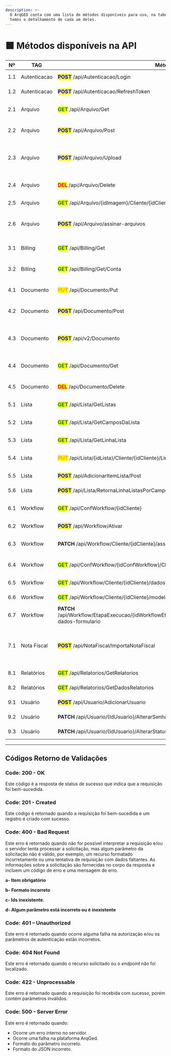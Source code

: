 ```yaml
---
description: >-
  O ArqGED conta com uma lista de métodos disponíveis para uso, na tabela abaixo
  temos o detalhamento de cada um deles.
---
```


# 🟩 Métodos disponíveis na API

<table><thead><tr><th width="76" align="center">Nº</th><th width="147">TAG       </th><th width="178">Método</th><th width="220">Descrição</th><th align="center">Status</th></tr></thead><tbody><tr><td align="center">1.1</td><td>Autenticacao</td><td><mark style="color:blue;"><strong>POST</strong></mark> /api/Autenticacao/Login</td><td> <a href="metodos-disponiveis-na-api/1.-autenticacao.md#id-1.1-post-api-autenticacao-login">Gerar token de autenticação V1</a></td><td align="center">Disponível</td></tr><tr><td align="center">1.2</td><td>Autenticacao</td><td><mark style="color:blue;"><strong>POST</strong></mark> /api/Autenticacao/RefreshToken</td><td><a href="https://app.gitbook.com/o/Ai1YjbPQxIuvTaVzoZ4H/s/a8U8D6rT1WQEBeHaKsxV/integracoes/metodos-disponiveis-na-api/1.-autenticacao#id-1.2-post-api-autenticacao-refreshtoken">Atualizar token de autenticação V1</a></td><td align="center">Disponível</td></tr><tr><td align="center">2.1</td><td>Arquivo</td><td><mark style="color:green;"><strong>GET</strong></mark> /api/Arquivo/Get</td><td><a href="metodos-disponiveis-na-api/2.-arquivo.md#id-2.1-get-api-arquivo-get">Buscar arquivos de um documento V1</a></td><td align="center">Disponível</td></tr><tr><td align="center">2.2</td><td>Arquivo</td><td><mark style="color:blue;"><strong>POST</strong></mark> /api/Arquivo/Post</td><td><a href="metodos-disponiveis-na-api/2.-arquivo.md#id-2.2-post-api-arquivo-post">Cadastrar arquivos em um documento V1</a></td><td align="center">Disponível</td></tr><tr><td align="center">2.3</td><td>Arquivo</td><td><mark style="color:blue;"><strong>POST</strong></mark> /api/Arquivo/Upload</td><td><a href="metodos-disponiveis-na-api/2.-arquivo.md#id-2.3-post-api-arquivo-upload">Cadastrar arquivos em um documento, retornando os id's das imagens V1</a></td><td align="center">Disponível</td></tr><tr><td align="center">2.4</td><td>Arquivo</td><td><mark style="color:red;"><strong>DEL</strong></mark> /api/Arquivo/Delete</td><td><a href="metodos-disponiveis-na-api/2.-arquivo.md#id-2.4-delete-api-arquivo-delete">Deletar um arquivo de um documento V1</a></td><td align="center">Disponível</td></tr><tr><td align="center">2.5</td><td>Arquivo</td><td><mark style="color:green;"><strong>GET</strong></mark> /api/Arquivo/{idImagem}/Cliente/{idCliente}</td><td><a href="metodos-disponiveis-na-api/2.-arquivo.md#id-2.5-get-api-arquivo-idimagem-cliente-idcliente">Buscar arquivo de um cliente V1</a></td><td align="center">Disponível</td></tr><tr><td align="center">2.6</td><td>Arquivo</td><td><mark style="color:blue;"><strong>POST</strong></mark> /api/Arquivo/assinar-arquivos</td><td><a href="metodos-disponiveis-na-api/2.-arquivo.md#id-2.5-get-api-arquivo-idimagem-cliente-idcliente-1">Assinar eletronicamente arquivos de um Cliente V1</a></td><td align="center">Disponível</td></tr><tr><td align="center">3.1</td><td>Billing</td><td><mark style="color:green;"><strong>GET</strong></mark> /api/Billing/Get</td><td><a href="metodos-disponiveis-na-api/3.-billing.md#id-3.1-get-api-billing-get">Buscar as faturas de uma unidade V1</a></td><td align="center">Disponível</td></tr><tr><td align="center">3.2</td><td>Billing</td><td><mark style="color:green;"><strong>GET</strong></mark> /api/Billing/Get/Conta</td><td><a href="metodos-disponiveis-na-api/3.-billing.md#id-3.2-get-api-billing-get-conta">Buscar os dados de uma fatura da unidade V1</a></td><td align="center">Disponível</td></tr><tr><td align="center">4.1</td><td>Documento</td><td><mark style="color:orange;"><strong>PUT</strong></mark> /api/Documento/Put</td><td><a href="metodos-disponiveis-na-api/4.-documento.md#id-4.1-put-api-documento-put">Alterar um documento de um Cliente V1</a></td><td align="center">Disponível</td></tr><tr><td align="center">4.2</td><td>Documento</td><td><mark style="color:blue;"><strong>POST</strong></mark> /api/Documento/Post</td><td><a href="metodos-disponiveis-na-api/4.-documento.md#id-4.2-post-api-documento-post">Cadastrar um documento de um Cliente V1</a></td><td align="center">Disponível</td></tr><tr><td align="center">4.3</td><td>Documento</td><td><mark style="color:blue;"><strong>POST</strong></mark> /api/v2/Documento</td><td><a href="metodos-disponiveis-na-api/4.-documento.md#id-4.3.post-cadastrar-um-documento-de-um-cliente-com-compartilhamento-v2">Cadastrar um documento de um Cliente: com compartilhamento V2</a></td><td align="center">Disponível</td></tr><tr><td align="center">4.4</td><td>Documento</td><td><mark style="color:green;"><strong>GET</strong></mark> /api/Documento/Get</td><td><a href="metodos-disponiveis-na-api/4.-documento.md#id-4.3-get-api-documento-get">Buscar documentos de um Cliente V1</a></td><td align="center">Disponível</td></tr><tr><td align="center">4.5</td><td>Documento</td><td><mark style="color:red;"><strong>DEL</strong></mark> /api/Documento/Delete</td><td><a href="metodos-disponiveis-na-api/4.-documento.md#id-4.4-delete-api-documento-delete">Deletar um documento de um Cliente V1</a></td><td align="center">Disponível</td></tr><tr><td align="center">5.1</td><td>Lista</td><td><mark style="color:green;"><strong>GET</strong></mark> /api/Lista/GetListas</td><td><a href="metodos-disponiveis-na-api/5.-lista.md#id-5.1.get-api-lista-getlistas">Buscar as listas do Cliente V1</a></td><td align="center">Disponível</td></tr><tr><td align="center">5.2</td><td>Lista</td><td><mark style="color:green;"><strong>GET</strong></mark> /api/Lista/GetCamposDaLista</td><td><a href="metodos-disponiveis-na-api/5.-lista.md#id-5.2.get-api-lista-getcamposdalista">Buscar os campos de uma Lista V1</a></td><td align="center">Disponível</td></tr><tr><td align="center">5.3</td><td>Lista</td><td><mark style="color:green;"><strong>GET</strong></mark> /api/Lista/GetLinhaLista</td><td><a href="metodos-disponiveis-na-api/5.-lista.md#id-5.3.get-api-lista-getlinhalista">Buscar os dados de uma Lista V1</a></td><td align="center">Disponível</td></tr><tr><td align="center">5.4</td><td>Lista</td><td><mark style="color:orange;"><strong>PUT</strong></mark> /api/Lista/{idLista}/Cliente/{idCliente}/LinhaLista/{idLinhaLista}</td><td><a href="metodos-disponiveis-na-api/5.-lista.md#id-5.4.put-api-lista-idlista-cliente-idcliente-linhalista-idlinhalista">Alterar dados de um item de lista V1</a></td><td align="center">Disponível</td></tr><tr><td align="center">5.5</td><td>Lista</td><td><mark style="color:blue;"><strong>POST</strong></mark> /api/AdicionarItemLista/Post</td><td><a href="metodos-disponiveis-na-api/5.-lista.md#id-5.5.post-api-adicionaritemlista-post">Cadastrar um item de lista V1</a></td><td align="center">Disponível</td></tr><tr><td align="center">5.6</td><td>Lista</td><td><mark style="color:blue;"><strong>POST</strong></mark> /api/Lista/RetornaLinhaListasPorCampoValor/{idLista}/{idUnidade}/{idCliente}</td><td><a href="metodos-disponiveis-na-api/5.-lista.md#id-5.6.post-api-lista-retornalinhalistasporcampovalor-idlista-idunidade-idcliente">Buscar itens de lista V1</a></td><td align="center">Disponível</td></tr><tr><td align="center">6.1</td><td>Workflow</td><td><mark style="color:green;"><strong>GET</strong></mark> /api/ConfWorkflow/{idCliente}</td><td><a href="metodos-disponiveis-na-api/6.-workflow.md#id-6.1.get-api-confworkflow-idcliente">Buscar configurações de fluxos V1</a></td><td align="center">Disponível</td></tr><tr><td align="center">6.2</td><td>Workflow</td><td><mark style="color:blue;"><strong>POST</strong></mark> /api/Workflow/Ativar</td><td><a href="metodos-disponiveis-na-api/6.-workflow.md#id-6.2.post-api-workflow-ativar">Ativar um fluxo V1</a></td><td align="center">Disponível</td></tr><tr><td align="center">6.3</td><td>Workflow</td><td><strong>PATCH</strong> /api/Workflow/Cliente/{idCliente}/associar-documentos</td><td><a href="metodos-disponiveis-na-api/6.-workflow.md#id-6.3.patch-api-workflow-cliente-idcliente-associar-documentos">Associar documentos a um fluxo V1</a></td><td align="center">Disponível</td></tr><tr><td align="center">6.4</td><td>Workflow</td><td><mark style="color:green;"><strong>GET</strong></mark> /api/ConfWorkflow/{idConfWorkflow}/Cliente/{idCliente}/fluxos-ativados</td><td><a href="metodos-disponiveis-na-api/6.-workflow.md#id-6.4.get-api-confworkflow-idconfworkflow-cliente-idcliente-fluxos-ativados">Buscar fluxos ativados de uma configuração V1</a></td><td align="center">Disponível</td></tr><tr><td align="center">6.5</td><td>Workflow</td><td><mark style="color:green;"><strong>GET</strong></mark> /api/Workflow/Cliente/{idCliente}/dados-fluxo</td><td><a href="metodos-disponiveis-na-api/6.-workflow.md#id-6.5.get-api-workflow-cliente-idcliente-dados-fluxo">Buscar dados de um fluxo V1</a></td><td align="center">Disponível</td></tr><tr><td align="center">6.6</td><td>Workflow</td><td><mark style="color:green;"><strong>GET</strong></mark> /api/Workflow/Cliente/{idCliente}/modelo-fluxo</td><td><a href="metodos-disponiveis-na-api/6.-workflow.md#id-6.6.get-api-workflow-cliente-idcliente-modelo-fluxo">Buscar modelo de um fluxo V1</a></td><td align="center">Disponível</td></tr><tr><td align="center">6.7</td><td>Workflow</td><td><strong>PATCH</strong> /api/Workflow/EtapaExecucao/{idWorkflowEtapaExecucao}/Cliente/{idCliente}/atualizar-dados-formulario</td><td><a href="metodos-disponiveis-na-api/6.-workflow.md#id-6.7.patch-api-workflow-etapaexecucao-idworkflowetapaexecucao-cliente-idcliente-atualizar-dados-fo">Atualizar formulário de um fluxo V1</a></td><td align="center">Disponível</td></tr><tr><td align="center">7.1</td><td>Nota Fiscal</td><td><mark style="color:blue;"><strong>POST</strong></mark> /api/NotaFiscal/ImportaNotaFiscal</td><td><a href="metodos-disponiveis-na-api/copy-of-page-1 (1).md#id-7.1.post-api-notafiscal-importanotafiscal">Cadastrar nota fiscal como documento: não usar este método. Usar o método POST Documento</a></td><td align="center">Disponível</td></tr><tr><td align="center">8.1</td><td>Relatórios</td><td><mark style="color:green;"><strong>GET</strong></mark> /api/Relatorios/GetRelatorios</td><td><a href="metodos-disponiveis-na-api/8.-relatorios.md#id-8.1.get-api-relatorios-getrelatorios">Buscar relatórios V1</a></td><td align="center">Disponível</td></tr><tr><td align="center">8.2</td><td>Relatórios</td><td><mark style="color:green;"><strong>GET</strong></mark> /api/Relatorios/GetDadosRelatorios</td><td><a href="metodos-disponiveis-na-api/8.-relatorios.md#id-8.2.get-api-relatorios-getdadosrelatorios">Buscar dados de um relatório V1</a></td><td align="center">Disponível</td></tr><tr><td align="center">9.1</td><td>Usuário</td><td><mark style="color:blue;"><strong>POST</strong></mark> /api/Usuario/AdicionarUsuario</td><td><a href="metodos-disponiveis-na-api/9.-usuario.md#id-9.1.post-api-usuario-adicionarusuario">Cadastrar um usuário V1</a></td><td align="center">Disponível</td></tr><tr><td align="center">9.2</td><td>Usuário</td><td><strong>PATCH</strong> /api/Usuario/{IdUsuario}/AlterarSenhaUsuario</td><td><a href="metodos-disponiveis-na-api/9.-usuario.md#id-9.2.patch-api-usuario-idusuario-alterarsenhausuario">Alterar senha de um usuário V1</a></td><td align="center">Disponível</td></tr><tr><td align="center">9.3</td><td>Usuário</td><td><strong>PATCH</strong> /api/Usuario/{IdUsuario}/AlterarStatusUsuario</td><td><a href="metodos-disponiveis-na-api/9.-usuario.md#id-9.3.patch-api-usuario-idusuario-alterarstatususuario">Alterar status de um usuário V1</a></td><td align="center">Disponível</td></tr></tbody></table>

***

## Códigos Retorno de Validações

### Code: 200 - OK <a href="#code-200-ok" id="code-200-ok"></a>

Este código é a resposta de status de sucesso que indica que a requisição foi bem-sucedida.

### Code: 201 - Created <a href="#code-201-created" id="code-201-created"></a>

Este código é retornado quando a requisição foi bem-sucedida e um registro é criado com sucesso.

### Code: 400 - Bad Request <a href="#code-400-bad-request" id="code-400-bad-request"></a>

Este erro é retornado quando não for possível interpretar a requisição e/ou o servidor tenta processar a solicitação, mas algum parâmetro da solicitação não é válido, por exemplo, um recurso formatado incorretamente ou uma tentativa de requisição com dados faltantes. As informações sobre a solicitação são fornecidas no corpo da resposta e incluem um código de erro e uma mensagem de erro.

**a- Item obrigatório**

**b- Formato incorreto**

**c- Ids inexistente.**

**d- Algum parâmetro está incorreto ou é inexistente**

### Code: 401 – Unauthorized <a href="#code-401-unauthorized" id="code-401-unauthorized"></a>

Este erro é retornado quando ocorre alguma falha na autorização e/ou os parâmetros de autenticação estão incorretos.

### Code: 404 Not Found <a href="#code-404-not-found" id="code-404-not-found"></a>

Este erro é retornado quando o recurso solicitado ou o _endpoint_ não foi localizado.

### Code: 422 - Unprocessable <a href="#code-422-unprocessable" id="code-422-unprocessable"></a>

Este erro é retornado quando a requisição foi recebida com sucesso, porém contém parâmetros inválidos.

### Code: 500 - Server Error <a href="#code-500-server-error" id="code-500-server-error"></a>

Este erro é retornado quando:

* Ocorre um erro interno no servidor.
* Ocorre uma falha na plataforma ArqGed.
* Formato do parâmetro incorreto.
* Formato do JSON incorreto.
